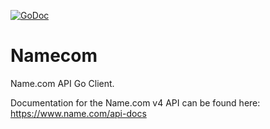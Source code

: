 [![GoDoc](https://godoc.org/github.com/namedotcom/go/namecom?status.svg)](https://godoc.org/github.com/namedotcom/go/namecom)
# Namecom

Name.com API Go Client.

Documentation for the Name.com v4 API can be found here: https://www.name.com/api-docs
